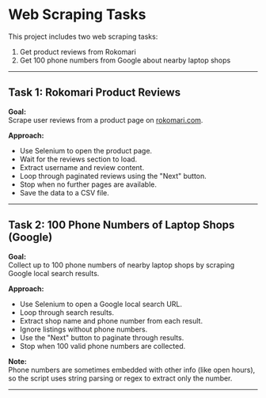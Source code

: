 # Web Scraping Tasks

This project includes two web scraping tasks:

1. Get product reviews from Rokomari
2. Get 100 phone numbers from Google about nearby laptop shops

---

## Task 1: Rokomari Product Reviews

**Goal:**  
Scrape user reviews from a product page on [rokomari.com](https://www.rokomari.com).

**Approach:**

- Use Selenium to open the product page.
- Wait for the reviews section to load.
- Extract username and review content.
- Loop through paginated reviews using the "Next" button.
- Stop when no further pages are available.
- Save the data to a CSV file.

---

## Task 2: 100 Phone Numbers of Laptop Shops (Google)

**Goal:**  
Collect up to 100 phone numbers of nearby laptop shops by scraping Google local search results.

**Approach:**

- Use Selenium to open a Google local search URL.
- Loop through search results.
- Extract shop name and phone number from each result.
- Ignore listings without phone numbers.
- Use the "Next" button to paginate through results.
- Stop when 100 valid phone numbers are collected.

**Note:**  
Phone numbers are sometimes embedded with other info (like open hours), so the script uses string parsing or regex to extract only the number.

---
